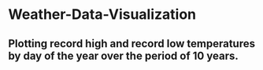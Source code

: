 # Weather-Data-Visualization
## Plotting record high and record low temperatures by day of the year over the period of 10 years.

